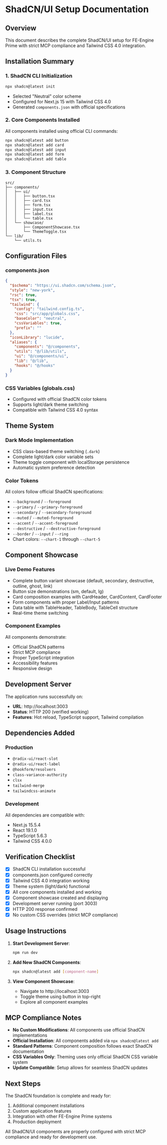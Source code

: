 # ShadCN/UI Setup Documentation

## Overview

This document describes the complete ShadCN/UI setup for FE-Engine Prime with
strict MCP compliance and Tailwind CSS 4.0 integration.

## Installation Summary

### 1. ShadCN CLI Initialization

```bash
npx shadcn@latest init
```

- Selected "Neutral" color scheme
- Configured for Next.js 15 with Tailwind CSS 4.0
- Generated `components.json` with official specifications

### 2. Core Components Installed

All components installed using official CLI commands:

```bash
npx shadcn@latest add button
npx shadcn@latest add card
npx shadcn@latest add input
npx shadcn@latest add form
npx shadcn@latest add table
```

### 3. Component Structure

```
src/
├── components/
│   ├── ui/
│   │   ├── button.tsx
│   │   ├── card.tsx
│   │   ├── form.tsx
│   │   ├── input.tsx
│   │   ├── label.tsx
│   │   └── table.tsx
│   └── showcase/
│       ├── ComponentShowcase.tsx
│       └── ThemeToggle.tsx
└── lib/
    └── utils.ts
```

## Configuration Files

### components.json

```json
{
  "$schema": "https://ui.shadcn.com/schema.json",
  "style": "new-york",
  "rsc": true,
  "tsx": true,
  "tailwind": {
    "config": "tailwind.config.ts",
    "css": "src/app/globals.css",
    "baseColor": "neutral",
    "cssVariables": true,
    "prefix": ""
  },
  "iconLibrary": "lucide",
  "aliases": {
    "components": "@/components",
    "utils": "@/lib/utils",
    "ui": "@/components/ui",
    "lib": "@/lib",
    "hooks": "@/hooks"
  }
}
```

### CSS Variables (globals.css)

- Configured with official ShadCN color tokens
- Supports light/dark theme switching
- Compatible with Tailwind CSS 4.0 syntax

## Theme System

### Dark Mode Implementation

- CSS class-based theme switching (`.dark`)
- Complete light/dark color variable sets
- Theme toggle component with localStorage persistence
- Automatic system preference detection

### Color Tokens

All colors follow official ShadCN specifications:

- `--background` / `--foreground`
- `--primary` / `--primary-foreground`
- `--secondary` / `--secondary-foreground`
- `--muted` / `--muted-foreground`
- `--accent` / `--accent-foreground`
- `--destructive` / `--destructive-foreground`
- `--border` / `--input` / `--ring`
- Chart colors: `--chart-1` through `--chart-5`

## Component Showcase

### Live Demo Features

- Complete button variant showcase (default, secondary, destructive, outline,
  ghost, link)
- Button size demonstrations (sm, default, lg)
- Card composition examples with CardHeader, CardContent, CardFooter
- Form components with proper Label/Input patterns
- Data table with TableHeader, TableBody, TableCell structure
- Real-time theme switching

### Component Examples

All components demonstrate:

- Official ShadCN patterns
- Strict MCP compliance
- Proper TypeScript integration
- Accessibility features
- Responsive design

## Development Server

The application runs successfully on:

- **URL**: http://localhost:3003
- **Status**: HTTP 200 (verified working)
- **Features**: Hot reload, TypeScript support, Tailwind compilation

## Dependencies Added

### Production

- `@radix-ui/react-slot`
- `@radix-ui/react-label`
- `@hookform/resolvers`
- `class-variance-authority`
- `clsx`
- `tailwind-merge`
- `tailwindcss-animate`

### Development

All dependencies are compatible with:

- Next.js 15.5.4
- React 19.1.0
- TypeScript 5.6.3
- Tailwind CSS 4.0.0

## Verification Checklist

- [x] ShadCN CLI installation successful
- [x] components.json configured correctly
- [x] Tailwind CSS 4.0 integration working
- [x] Theme system (light/dark) functional
- [x] All core components installed and working
- [x] Component showcase created and displaying
- [x] Development server running (port 3003)
- [x] HTTP 200 response confirmed
- [x] No custom CSS overrides (strict MCP compliance)

## Usage Instructions

1. **Start Development Server**:

   ```bash
   npm run dev
   ```

2. **Add New ShadCN Components**:

   ```bash
   npx shadcn@latest add [component-name]
   ```

3. **View Component Showcase**:
   - Navigate to http://localhost:3003
   - Toggle theme using button in top-right
   - Explore all component examples

## MCP Compliance Notes

- **No Custom Modifications**: All components use official ShadCN
  implementations
- **Official Installation**: All components added via `npx shadcn@latest add`
- **Standard Patterns**: Component composition follows exact ShadCN
  documentation
- **CSS Variables Only**: Theming uses only official ShadCN CSS variable system
- **Update Compatible**: Setup allows for seamless ShadCN updates

## Next Steps

The ShadCN foundation is complete and ready for:

1. Additional component installations
2. Custom application features
3. Integration with other FE-Engine Prime systems
4. Production deployment

All ShadCN/UI components are properly configured with strict MCP compliance and
ready for development use.
